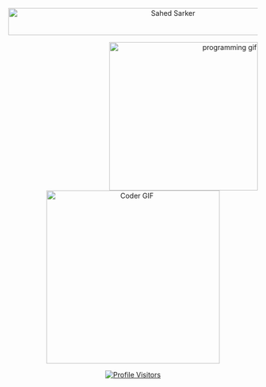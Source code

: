 <!-- Intro Typing SVG -->
<p align="center">
<img src="https://readme-typing-svg.herokuapp.com?font=Kaushan+Script&size=40&duration=3500&color=447FF7&background=FFFFFF00&center=true&vCenter=true&width=650&height=55&lines=Hey!+It's+Sahed+Sarker;I+am+a+Student;I+am+from+Bangladesh;I+am+a+small+developer;Please+Support+and+Follow" alt="Sahed Sarker" width="650" height="55">
</p>

<!-- Right Side GIF -->
<p align="right">
<img alt="programming gif" align="right" width=300px src="https://media.giphy.com/media/juua9i2c2fA0AIp2iq/giphy.gif" />
</p>

<!-- Center Main GIF -->
<div align="center">
  <img alt="Coder GIF" width="350" src="https://miro.medium.com/max/1360/0*7Q3yvSIv_t0ioJ-Z.gif" />
</div>

<!-- Profile Visitors Counter -->
<p align="center">
  <a href="https://github.com/SahedSarker">
    <img src="https://komarev.com/ghpvc/?username=SahedSarker&label=Profile+Visitors&color=0e75b6&style=for-the-badge" alt="Profile Visitors"/>
  </a>
</p>
